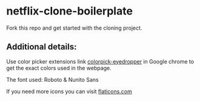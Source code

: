 # netflix-clone-boilerplate

Fork this repo and get started with the cloning project.

## Additional details:
Use color picker extensions link [colorpick-eyedropper](https://chrome.google.com/webstore/detail/colorpick-eyedropper/) in Google chrome to get the exact colors used in the webpage.

The font used: Roboto & Nunito Sans


If you need more icons you can visit [flaticons.com](https://www.flaticon.com/)
